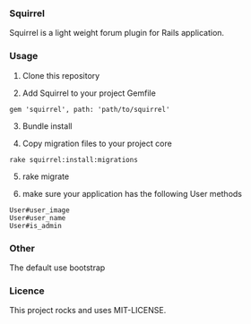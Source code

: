 ### Squirrel

Squirrel is a light weight forum plugin for Rails application.

### Usage

1. Clone this repository

2. Add Squirrel to your project Gemfile

```
gem 'squirrel', path: 'path/to/squirrel'
``` 

3. Bundle install

4. Copy migration files to your project core

```
rake squirrel:install:migrations
``` 

5. rake migrate

6. make sure your application has the following User methods

```
User#user_image
User#user_name
User#is_admin
```

### Other
The default use bootstrap 

### Licence
This project rocks and uses MIT-LICENSE.

